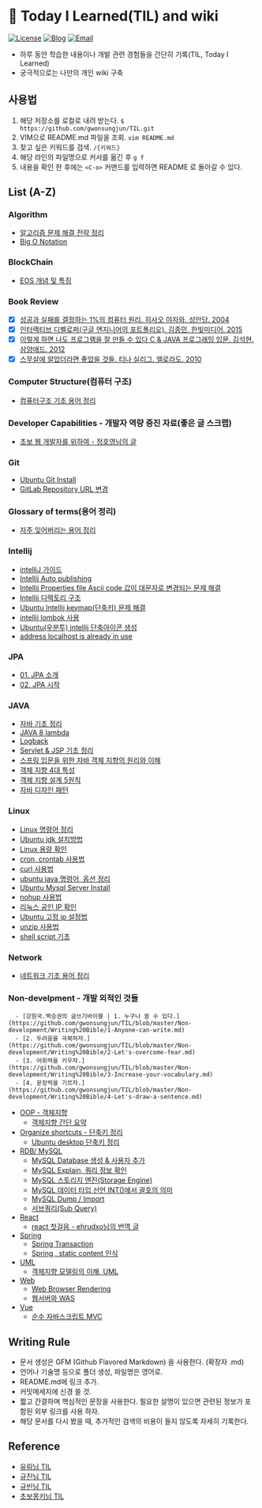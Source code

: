 # 📝 Today I Learned(TIL) and wiki

[![License](https://img.shields.io/github/license/mashape/apistatus.svg)](./LICENSE) [![Blog](https://img.shields.io/badge/Blog-gwonsungjun.github.io-blue.svg)](https://gwonsungjun.github.io/) [![Email](https://img.shields.io/badge/Email-gwonsungjun-yellow.svg)](mailto:sungjunpizz@gmail.com)
- 하루 동안 학습한 내용이나 개발 관련 경험들을 간단히 기록(TIL, Today I Learned)
- 궁극적으로는 나만의 개인 wiki 구축

## 사용법
1. 해당 저장소를 로컬로 내려 받는다. `$ https://github.com/gwonsungjun/TIL.git`
2. VIM으로 README.md 파일을 조회. `vim README.md`
3. 찾고 싶은 키워드를 검색. `/{키워드}`
4. 해당 라인의 파일명으로 커서를 옮긴 후 `g f`
5. 내용을 확인 한 후에는 `<C-o>` 커맨드를 입력하면 README 로 돌아갈 수 있다.

## List (A-Z)

### Algorithm
- [알고리즘 문제 해결 전략 정리](Algorithm/Algorithm_problem-solving_strategy.md)
- [Big O Notation](Algorithm/BigO_notation.md)

### BlockChain
- [EOS 개념 및 특징](BlockChain/EOS/EOS_Characteristics.md)

### Book Review
- [x] [성공과 실패를 결정하는 1%의 컴퓨터 원리. 히사오 야자와. 성안당. 2004](Book-Review/Development/1%25-computer-principle-that-determines-success-and-failure.md)
- [x] [인터랙티브 디벨로퍼(구글 엔지니어의 포트폴리오). 김종민. 한빛미디어. 2015](Book-Review/Development/Interactive-Developer.md)
- [x] [이렇게 하면 나도 프로그램을 잘 만들 수 있다 C & JAVA 프로그래밍 입문. 김석현. 삼양애드. 2012](Book-Review/Development/This-way-I-can-make-a-good-program1.md)
- [x] [스무살에 알았더라면 좋았을 것들. 티나 실리그. 엘로라도. 2010](Book-Review/Non-Development/What-would-have-been-nice-if-I'd-known-at-age-20.md)

### Computer Structure(컴퓨터 구조)
- [컴퓨터구조 기초 용어 정리](ComputerStructure/ComputerStructureBasic.md)
 
 ### Developer Capabilities - 개발자 역량 증진 자료(좋은 글 스크랩)
- [초보 웹 개발자를 위하여 - 정호영님의 글](Developer-Capabilities/For-starter-web-developers.md)

### Git
- [Ubuntu Git Install](Git/ubuntu-gitInstall.md)
- [GitLab Repository URL 변경](Git/GitLab/Rename-GitLab-url.md)
  
 ### Glossary of terms(용어 정리)
- [자주 잊어버리는 용어 정리](GlossaryOfTerms/WholeCollection.md)

### Intellij
- [intelliJ 가이드](Intellij/IntelliJ-guide.md)
- [Intellij Auto publishing](Intellij/Auto_publishing.md)
- [Intellij Properties file Ascii code 값이 대문자로 변경되는 문제 해결](Intellij/asciicode_uppercase.md)
- [Intellij 디렉토리 구조](Intellij/directory-structure.md)
- [Ubuntu Intellij keymap(단축키) 문제 해결](Intellij/keymapProblem.md)
- [intellij lombok 사용](Intellij/lombok.md)
- [Ubuntu(우분투) intellij 단축아이콘 생성](Intellij/ubuntu-ShortcutIcon.md)
- [address localhost is already in use](Intellij/Address-already-in-use-error.md)

### JPA
- [01. JPA 소개](JPA/Java-ORM-standard-JPA-programming/1.JPA-introduction.md)
- [02. JPA 시작](JPA/Java-ORM-standard-JPA-programming/2.JPA-start.md)

### JAVA
- [자바 기초 정리](Java/javaBasic.md)
- [JAVA 8 lambda](Java/java8.md)
- [Logback](Java/logback.md)
- [Servlet & JSP 기초 정리](Java/servletsAndJsp.md)
- [스프링 입문을 위한 자바 객체 지향의 원리와 이해](Java/Principles_and_understanding_of_Java_object_orientation.md)
- [객체 지향 4대 특성](Java/The_four_principles_of_object-oriented_Java.md)
- [객체 지향 설계 5원칙](Java/SOLID.md)
- [자바 디자인 패턴](Java/designPattern.md)
  
### Linux
- [Linux 명령어 정리](Linux/Ubuntu/linux-command.md)
- [Ubuntu jdk 설치방법](Linux/Ubuntu/Jdk-install.md)
- [Linux 용량 확인](Linux/Ubuntu/capacity-check.md)
- [cron, crontab 사용법](Linux/Ubuntu/crontab.md)
- [curl 사용법](Linux/Ubuntu/curl.md)
- [ubuntu java 명령어, 옵션 정리](Linux/Ubuntu/java.md)
- [Ubuntu Mysql Server Install](Linux/Ubuntu/mysql-install.md)
- [nohup 사용법](Linux/Ubuntu/nohup.md)
- [리눅스 공인 IP 확인](Linux/Ubuntu/public-ip-check.md)
- [Ubuntu 고정 ip 설정법](Linux/Ubuntu/static-ip-setting.md)
- [unzip 사용법](Linux/Ubuntu/unzip.md)
- [shell script 기초](Linux/Ubuntu/shell-script.md)

### Network
- [네트워크 기초 용어 정리](Network/Network-basic.md)

### Non-develpment - 개발 외적인 것들
      - [강원국.백승권의 글쓰기바이블 | 1. 누구나 쓸 수 있다.](https://github.com/gwonsungjun/TIL/blob/master/Non-development/Writing%20Bible/1-Anyone-can-write.md)
      - [2. 두려움을 극복하자.](https://github.com/gwonsungjun/TIL/blob/master/Non-development/Writing%20Bible/2-Let's-overcome-fear.md)
      - [3. 어휘력을 키우자.](https://github.com/gwonsungjun/TIL/blob/master/Non-development/Writing%20Bible/3-Increase-your-vocabulary.md)
      - [4. 문장력을 기르자.](https://github.com/gwonsungjun/TIL/blob/master/Non-development/Writing%20Bible/4-Let's-draw-a-sentence.md)
  - [OOP - 객체지향](https://github.com/gwonsungjun/TIL/blob/master/OOP/Object-oriented-programming.md)
    - [객체지향 간단 요약](https://github.com/gwonsungjun/TIL/blob/master/OOP/Object-oriented-programming.md)
  - [Organize shortcuts - 단축키 정리](https://github.com/gwonsungjun/TIL/tree/master/Organize-Shortcuts)
    - [Ubuntu desktop 단축키 정리](https://github.com/gwonsungjun/TIL/blob/master/Organize-Shortcuts/Ubuntu-shortcuts.md)
  - [RDB/ MySQL](https://github.com/gwonsungjun/TIL/tree/master/RDB/MySQL)
    - [MySQL Database 생성 & 사용자 추가](https://github.com/gwonsungjun/TIL/blob/master/RDB/MySQL/Create%20DB%20and%20Add%20User.md)
    - [MySQL Explain, 쿼리 정보 확인](https://github.com/gwonsungjun/TIL/blob/master/RDB/MySQL/Explain.md)
    - [MySQL 스토리지 엔진(Storage Engine)](https://github.com/gwonsungjun/TIL/blob/master/RDB/MySQL/Storage-Engine.md)
    - [MySQL 데이터 타입 선언 INT()에서 괄호의 의미](https://github.com/gwonsungjun/TIL/blob/master/RDB/MySQL/Zerofill.md)
    - [MySQL Dump / Import](https://github.com/gwonsungjun/TIL/blob/master/RDB/MySQL/dump-command.md)
    - [서브쿼리(Sub Query)](https://github.com/gwonsungjun/TIL/blob/master/RDB/MySQL/subquery.md)
  - [React](https://github.com/gwonsungjun/TIL/tree/master/React)
    - [react 첫걸음 - ehrudxo님의 번역 글](https://github.com/gwonsungjun/TIL/blob/master/React/React-FirstStep.md)
  - [Spring](https://github.com/gwonsungjun/TIL/tree/master/Spring)
    - [Spring Transaction](https://github.com/gwonsungjun/TIL/blob/master/Spring/SpringTransaction.md)
    - [Spring , static content 인식](https://github.com/gwonsungjun/TIL/blob/master/Spring/Spring-static-content-recognition.md)
  - [UML](https://github.com/gwonsungjun/TIL/tree/master/UML)
    - [객체지향 모델링의 이해, UML](https://github.com/gwonsungjun/TIL/blob/master/UML/UML-Basic.md)
  - [Web](https://github.com/gwonsungjun/TIL/tree/master/Web)
    - [Web Browser Rendering](https://github.com/gwonsungjun/TIL/blob/master/Web/browser-Rendering.md)
    - [웹서버와 WAS](https://github.com/gwonsungjun/TIL/blob/master/Web/webServer-WAS.md)
  - [Vue](https://github.com/gwonsungjun/TIL/tree/master/vue)
    - [순수 자바스크립트 MVC](https://github.com/gwonsungjun/TIL/blob/master/vue/pureJSMVC.md)

## Writing Rule
  - 문서 생성은 GFM (Github Flavored Markdown) 을 사용한다. (확장자 .md)
  - 언어나 기술명 등으로 폴더 생성, 파일명은 영어로.
  - README.md에 링크 추가.
  - 커밋메세지에 신경 쓸 것.
  - 짧고 간결하며 핵심적인 문장을 사용한다. 필요한 설명이 있으면 관련된 정보가 포함된 외부 링크를 사용 하자.
  - 해당 문서를 다시 봤을 때, 추가적인 검색의 비용이 들지 않도록 자세히 기록한다.
 
## Reference
- [유림님 TIL](https://github.com/milooy/TIL#today-i-learned)
- [규진님 TIL](https://github.com/iamkyu/TIL)
- [규빈님 TIL](https://github.com/Gyubin/TIL)
- [초보몽키님 TIL](https://wayhome25.github.io/)
